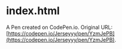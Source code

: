 # index.html

A Pen created on CodePen.io. Original URL: [https://codepen.io/Jerseyyy/pen/YzmJePB](https://codepen.io/Jerseyyy/pen/YzmJePB).

